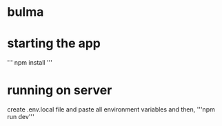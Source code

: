 # bulma
# starting the app
''' npm install '''
# running on server
create .env.local file and paste all environment variables and then,
'''npm run dev'''
